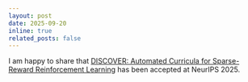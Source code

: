 ```yaml
---
layout: post
date: 2025-09-20
inline: true
related_posts: false
---
```


I am happy to share that [DISCOVER: Automated Curricula for Sparse-Reward Reinforcement Learning](https://arxiv.org/pdf/2510.04786) has been accepted at NeurIPS 2025.
